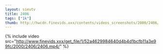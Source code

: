 ```yaml
--- 
layout: sieutv
title: 2406
tags: ["1k"]
thumb: http://hwcdn.finevids.xxx/contents/videos_screenshots/2000/2406/preview.mp4.jpg
---
```

{% include video src="http://www.finevids.xxx/get_file/1/52a4629984640d4b4d1bcfb11a3e99fc/2000/2406/2406.mp4/" %} 
